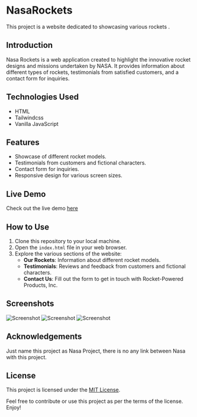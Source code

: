 # NasaRockets

This project is a website dedicated to showcasing various rockets . 

## Introduction

Nasa Rockets is a web application created to highlight the innovative rocket designs and missions undertaken by NASA. It provides information about different types of rockets, testimonials from satisfied customers, and a contact form for inquiries.

## Technologies Used

- HTML
- Tailwindcss 
- Vanilla JavaScript

## Features

- Showcase of different rocket models.
- Testimonials from customers and fictional characters.
- Contact form for inquiries.
- Responsive design for various screen sizes.

## Live Demo

Check out the live demo [here](https://roshan-metrix.github.io/Nasa-Rocket/)

## How to Use

1. Clone this repository to your local machine.
2. Open the `index.html` file in your web browser.
3. Explore the various sections of the website:
   - **Our Rockets**: Information about different rocket models.
   - **Testimonials**: Reviews and feedback from customers and fictional characters.
   - **Contact Us**: Fill out the form to get in touch with Rocket-Powered Products, Inc.

## Screenshots

![Screenshot](/screenshots/screenshot1.jpg)
![Screenshot](/screenshots/screenshot2.jpg)
![Screenshot](/screenshots/screenshot3.jpg)


## Acknowledgements

Just name this project as Nasa Project, there is no any link between Nasa with this project. 


## License

This project is licensed under the [MIT License](license.txt).

Feel free to contribute or use this project as per the terms of the license. Enjoy!
